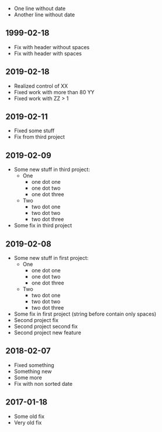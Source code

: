 - One line without date
- Another line without date

## 1999-02-18

- Fix with header without spaces
- Fix with header with spaces

## 2019-02-18

- Realized control of XX
- Fixed work with more than 80 YY
- Fixed work with ZZ > 1

## 2019-02-11

- Fixed some stuff
- Fix from third project

## 2019-02-09

- Some new stuff in third project:
    - One
        - one dot one
        - one dot two
        - one dot three
    - Two
        - two dot one
        - two dot two
        - two dot three
- Some fix in third project

## 2019-02-08

- Some new stuff in first project:
    - One
        - one dot one
        - one dot two
        - one dot three
    - Two
        - two dot one
        - two dot two
        - two dot three
- Some fix in first project (string before contain only spaces)
- Second project fix
- Second project second fix
- Second project new feature

## 2018-02-07

- Fixed something
- Something new
- Some more
- Fix with non sorted date

## 2017-01-18

- Some old fix
- Very old fix
